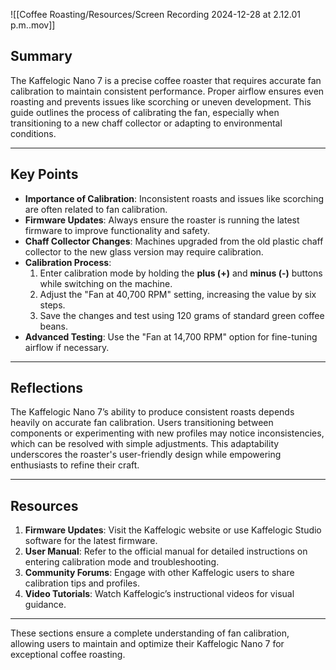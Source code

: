 ![[Coffee Roasting/Resources/Screen Recording 2024-12-28 at 2.12.01 p.m..mov]]
## Summary

The Kaffelogic Nano 7 is a precise coffee roaster that requires accurate fan calibration to maintain consistent performance. Proper airflow ensures even roasting and prevents issues like scorching or uneven development. This guide outlines the process of calibrating the fan, especially when transitioning to a new chaff collector or adapting to environmental conditions.

---

## Key Points

- **Importance of Calibration**: Inconsistent roasts and issues like scorching are often related to fan calibration.
- **Firmware Updates**: Always ensure the roaster is running the latest firmware to improve functionality and safety.
- **Chaff Collector Changes**: Machines upgraded from the old plastic chaff collector to the new glass version may require calibration.
- **Calibration Process**:
    1. Enter calibration mode by holding the **plus (+)** and **minus (-)** buttons while switching on the machine.
    2. Adjust the "Fan at 40,700 RPM" setting, increasing the value by six steps.
    3. Save the changes and test using 120 grams of standard green coffee beans.
- **Advanced Testing**: Use the "Fan at 14,700 RPM" option for fine-tuning airflow if necessary.

---

## Reflections

The Kaffelogic Nano 7’s ability to produce consistent roasts depends heavily on accurate fan calibration. Users transitioning between components or experimenting with new profiles may notice inconsistencies, which can be resolved with simple adjustments. This adaptability underscores the roaster's user-friendly design while empowering enthusiasts to refine their craft.

---

## Resources

1. **Firmware Updates**: Visit the Kaffelogic website or use Kaffelogic Studio software for the latest firmware.
2. **User Manual**: Refer to the official manual for detailed instructions on entering calibration mode and troubleshooting.
3. **Community Forums**: Engage with other Kaffelogic users to share calibration tips and profiles.
4. **Video Tutorials**: Watch Kaffelogic’s instructional videos for visual guidance.

---

These sections ensure a complete understanding of fan calibration, allowing users to maintain and optimize their Kaffelogic Nano 7 for exceptional coffee roasting.